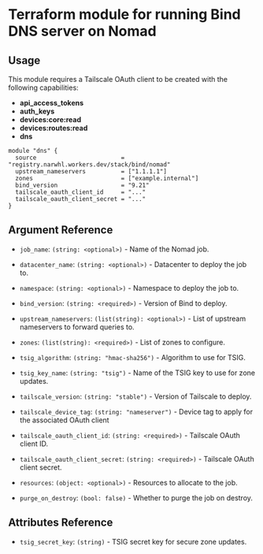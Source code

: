 # Terraform module for running Bind DNS server on Nomad

## Usage

This module requires a Tailscale OAuth client to be created with the following capabilities:
- **api_access_tokens**
- **auth_keys**
- **devices:core:read**
- **devices:routes:read**
- **dns**


```hcl
module "dns" {
  source                        = "registry.narwhl.workers.dev/stack/bind/nomad"
  upstream_nameservers          = ["1.1.1.1"]
  zones                         = ["example.internal"]
  bind_version                  = "9.21"
  tailscale_oauth_client_id     = "..."
  tailscale_oauth_client_secret = "..."
}
```

## Argument Reference

- `job_name`: `(string: <optional>)` - Name of the Nomad job.

- `datacenter_name`: `(string: <optional>)` - Datacenter to deploy the job to.

- `namespace`: `(string: <optional>)` - Namespace to deploy the job to.

- `bind_version`: `(string: <required>)` - Version of Bind to deploy.

- `upstream_nameservers`: `(list(string): <optional>)` - List of upstream nameservers to forward queries to.

- `zones`: `(list(string): <required>)` - List of zones to configure.

- `tsig_algorithm`: `(string: "hmac-sha256")` - Algorithm to use for TSIG.

- `tsig_key_name`: `(string: "tsig")` - Name of the TSIG key to use for zone updates.

- `tailscale_version`: `(string: "stable")` - Version of Tailscale to deploy.

- `tailscale_device_tag`: `(string: "nameserver")` - Device tag to apply for the associated OAuth client

- `tailscale_oauth_client_id`: `(string: <required>)` - Tailscale OAuth client ID.

- `tailscale_oauth_client_secret`: `(string: <required>)` - Tailscale OAuth client secret.

- `resources`: `(object: <optional>)` - Resources to allocate to the job.

- `purge_on_destroy`: `(bool: false)` - Whether to purge the job on destroy.

## Attributes Reference

- `tsig_secret_key`: `(string)` - TSIG secret key for secure zone updates.
